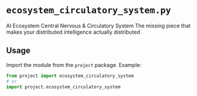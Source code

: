 # `ecosystem_circulatory_system.py`

AI Ecosystem Central Nervous & Circulatory System
The missing piece that makes your distributed intelligence actually distributed

## Usage

Import the module from the `project` package. Example:

```python
from project import ecosystem_circulatory_system
# or
import project.ecosystem_circulatory_system
```
